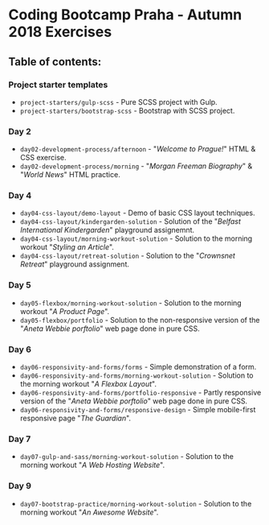 # Coding Bootcamp Praha - Autumn 2018 Exercises

## Table of contents:

### Project starter templates

* `project-starters/gulp-scss` - Pure SCSS project with Gulp.
* `project-starters/bootstrap-scss` - Bootstrap with SCSS project.

### Day 2

* `day02-development-process/afternoon` - "*Welcome to Prague!*" HTML & CSS exercise.
* `day02-development-process/morning` - "*Morgan Freeman Biography*" & "*World News*" HTML practice.

### Day 4

* `day04-css-layout/demo-layout` - Demo of basic CSS layout techniques.
* `day04-css-layout/kindergarden-solution` - Solution of the "*Belfast International Kindergarden*" playground assignemnt.
* `day04-css-layout/morning-workout-solution` - Solution to the morning workout "*Styling an Article*".
* `day04-css-layout/retreat-solution` - Solution to the "*Crownsnet Retreat*" playground assignment.

### Day 5

* `day05-flexbox/morning-workout-solution` - Solution to the morning workout "*A Product Page*".
* `day05-flexbox/portfolio` - Solution to the non-responsive version of the "*Aneta Webbie porftolio*" web page done in pure CSS.

### Day 6

* `day06-responsivity-and-forms/forms` - Simple demonstration of a form.
* `day06-responsivity-and-forms/morning-workout-solution` - Solution to the morning workout "*A Flexbox Layout*".
* `day06-responsivity-and-forms/portfolio-responsive` - Partly responsive version of the "*Aneta Webbie porftolio*" web page done in pure CSS.
* `day06-responsivity-and-forms/responsive-design` - Simple mobile-first responsive page "*The Guardian*".

### Day 7

* `day07-gulp-and-sass/morning-workout-solution` - Solution to the morning workout "*A Web Hosting Website*".

### Day 9

* `day07-bootstrap-practice/morning-workout-solution` - Solution to the morning workout "*An Awesome Website*".

